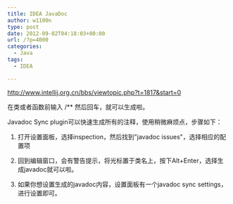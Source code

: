 ```yaml
---
title: IDEA JavaDoc
author: w1100n
type: post
date: 2012-09-02T04:18:03+00:00
url: /?p=4000
categories:
  - Java
tags:
  - IDEA

---
```

<http://www.intellij.org.cn/bbs/viewtopic.php?t=1817&start=0>

在类或者函数前输入 /** 然后回车，就可以生成啦。

Javadoc Sync plugin可以快速生成所有的注释，使用稍微麻烦点，步骤如下：
  
1. 打开设置面板，选择inspection，然后找到"javadoc issues"，选择相应的配置项
  
2. 回到编辑窗口，会有警告提示，将光标置于类名上，按下Alt+Enter，选择生成javadoc就可以啦。
  
3. 如果你想设置生成的javadoc内容，设置面板有一个javadoc sync settings，进行设置即可。